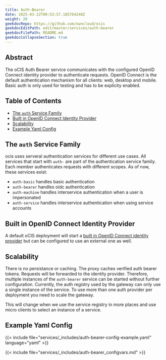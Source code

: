 ```yaml
---
title: Auth-Bearer
date: 2025-03-22T00:53:57.185764248Z
weight: 20
geekdocRepo: https://github.com/owncloud/ocis
geekdocEditPath: edit/master/services/auth-bearer
geekdocFilePath: README.md
geekdocCollapseSection: true
---
```


<!-- Do not edit this file, it is autogenerated. Edit the service README.md instead -->

## Abstract


The oCIS Auth Bearer service communicates with the configured OpenID Connect identity provider to authenticate requests. OpenID Connect is the default authentication mechanism for all clients: web, desktop and mobile. Basic auth is only used for testing and has to be explicity enabled.


## Table of Contents

* [The `auth` Service Family](#the-`auth`-service-family)
* [Built in OpenID Connect Identity Provider](#built-in-openid-connect-identity-provider)
* [Scalability](#scalability)
* [Example Yaml Config](#example-yaml-config)

## The `auth` Service Family

ocis uses serveral authentication services for different use cases. All services that start with `auth-` are part of the authentication service family. Each member authenticates requests with different scopes. As of now, these services exist:
  -   `auth-basic` handles basic authentication
  -   `auth-bearer` handles oidc authentication
  -   `auth-machine` handles interservice authentication when a user is impersonated
  -   `auth-service` handles interservice authentication when using service accounts

## Built in OpenID Connect Identity Provider

A default oCIS deployment will start a [built in OpenID Connect identity provider](https://github.com/owncloud/ocis/tree/master/services/idp) but can be configured to use an external one as well.

## Scalability

There is no persistance or caching. The proxy caches verified auth bearer tokens. Requests will be forwarded to the identity provider. Therefore, multiple instances of the `auth-bearer` service can be started without further configuration. Currently, the auth registry used by the gateway can only use a single instance of the service. To use more than one auth provider per deployment you need to scale the gateway.

This will change when we use the service registry in more places and use micro clients to select an instance of a service.
## Example Yaml Config
{{< include file="services/_includes/auth-bearer-config-example.yaml"  language="yaml" >}}

{{< include file="services/_includes/auth-bearer_configvars.md" >}}

